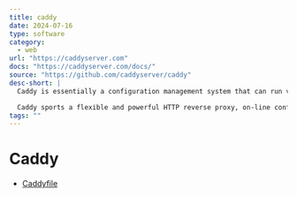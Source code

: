 ```yaml
---
title: caddy
date: 2024-07-16
type: software
category:
  - web
url: "https://caddyserver.com"
docs: "https://caddyserver.com/docs/"
source: "https://github.com/caddyserver/caddy"
desc-short: |
  Caddy is essentially a configuration management system that can run various apps like an HTTP server, TLS certificate manager, PKI facilities, and more. It can be extended with plugins known as config modules.

  Caddy sports a flexible and powerful HTTP reverse proxy, on-line configuration API, and a robust, production-ready static file server, and serves all sites over HTTPS by default with automagic TLS certificates.
tags: ""
---
```

# Caddy

- [Caddyfile](https://caddyserver.com/docs/caddyfile)